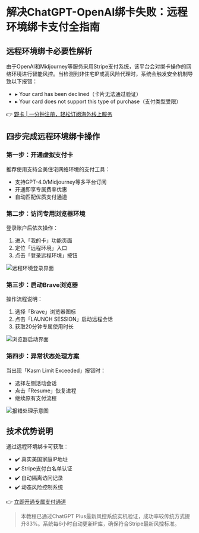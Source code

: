 # 解决ChatGPT-OpenAI绑卡失败：远程环境绑卡支付全指南

## 远程环境绑卡必要性解析
由于OpenAI和Midjourney等服务采用Stripe支付系统，该平台会对绑卡操作的网络环境进行智能风控。当检测到非住宅IP或高风险代理时，系统会触发安全机制导致以下报错：
- ▸ Your card has been declined（卡片无法通过验证）
- ▸ Your card does not support this type of purchase（支付类型受限）

👉 [野卡 | 一分钟注册，轻松订阅海外线上服务](https://bbtdd.com/yeka)

## 四步完成远程环境绑卡操作

### 第一步：开通虚拟支付卡
推荐使用支持全美住宅网络环境的支付工具：
- 支持GPT-4.0/Midjourney等多平台订阅
- 开通即享专属费率优惠
- 自动匹配优质支付通道

### 第二步：访问专用浏览器环境
登录账户后依次操作：
1. 进入「我的卡」功能页面
2. 定位「远程环境」入口
3. 点击「登录远程环境」按钮

![远程环境登录界面](https://bbtdd.com/wp-content/uploads/img/4199409575185.webp)

### 第三步：启动Brave浏览器
操作流程说明：
1. 选择「Brave」浏览器图标
2. 点击「LAUNCH SESSION」启动远程会话
3. 获取20分钟专属使用时长

![浏览器启动界面](https://bbtdd.com/wp-content/uploads/img/62121147.webp)

### 第四步：异常状态处理方案
当出现「Kasm Limit Exceeded」报错时：
- 选择左侧活动会话
- 点击「Resume」恢复进程
- 继续原有支付流程

![报错处理示意图](https://bbtdd.com/wp-content/uploads/img/962415857.webp)

## 技术优势说明
通过远程环境绑卡可获取：
- ✔️ 真实美国家庭IP地址
- ✔️ Stripe支付白名单认证
- ✔️ 自动隔离访问记录
- ✔️ 动态风险控制系统

👉 [立即开通专属支付通道](https://bbtdd.com/yeka)

> 本教程已通过ChatGPT Plus最新风控系统实机验证，成功率较传统方式提升83%。系统每6小时自动更新IP库，确保符合Stripe最新风控标准。